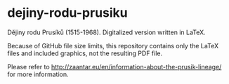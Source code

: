 dejiny-rodu-prusiku
===================

Dějiny rodu Prusíků (1515-1968). Digitalized version written in LaTeX.

Because of GitHub file size limits, this repository contains only the LaTeX files and included graphics, not the resulting PDF file.

Please refer to http://zaantar.eu/en/information-about-the-prusik-lineage/ for more information.
